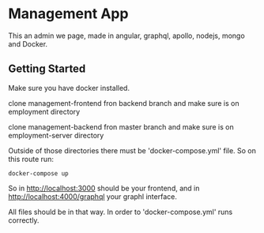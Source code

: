 # Management App

This an admin we page, made in angular, graphql, apollo, nodejs, mongo and Docker.

## Getting Started

Make sure you have docker installed.

clone management-frontend fron backend branch and make sure is on employment directory

clone management-backend fron master branch and make sure is on employment-server directory

Outside of those directories there must be 'docker-compose.yml' file. So on this route run:

`docker-compose up`

So in <http://localhost:3000> should be your frontend, and in <http://localhost:4000/graphql> your graphl interface.

All files should be in that way. In order to 'docker-compose.yml' runs correctly.
